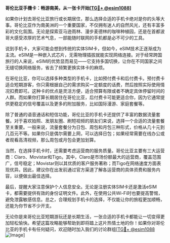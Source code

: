 **哥伦比亚手機卡：畅游南美，从一张卡开始[[TG💪+ @esim1088](https://t.me/s/esim1088)]**

如果你计划去哥伦比亚旅行或长期居住，那么选择合适的手机卡绝对是你的头等大事。哥伦比亚作为南美洲的一个重要国家，不仅拥有迷人的自然风光，还有丰富多彩的文化氛围。无论是探索亚马逊雨林、漫步麦德林的咖啡种植园，还是在首都波哥大感受浓厚的艺术气息，一部能随时联网的手机都是必不可少的工具。

说到手机卡，大家可能会想到传统的实体SIM卡，但如今，eSIM技术正逐渐成为主流。eSIM是一种嵌入式芯片，无需物理插拔就能实现网络连接。对于经常跨国旅行的人来说，eSIM的优势显而易见——它支持多国切换，让你在不同国家之间无缝切换网络服务，省去了频繁更换实体卡的麻烦。

在哥伦比亚，你可以选择多种类型的手机卡，比如预付费卡和后付费卡。预付费卡适合短期游客，你只需根据自己的需求购买一定额度的话费，然后按照实际使用情况扣费即可。这种卡的优点是灵活方便，适合预算有限或者不确定具体停留时间的人群。而如果你打算长期居住在哥伦比亚，后付费卡可能更适合你，因为它通常提供更稳定的信号覆盖以及更多的附加服务，比如国际漫游、家庭套餐等。

除了普通的语音通话和短信功能，哥伦比亚的手机卡还提供了丰富的数据流量套餐。对于喜欢拍照、发朋友圈、刷短视频的朋友们来说，选择一个合适的流量套餐至关重要。一般来说，流量套餐分为日包、周包和月包三种形式，价格从几十元到几百元不等。如果你只是偶尔需要上网，可以选择日包；如果经常需要在线办公或者观看高清视频，那么周包或月包会更加划算。

当然，在选择手机卡时，还需要考虑运营商的服务质量。哥伦比亚主要有三大运营商：Claro、Movistar和Tigo。其中，Claro是市场份额最大的运营商，覆盖范围广，信号稳定；Movistar则以其优质的客户服务著称；而Tigo在网络速度方面表现优异。因此，建议你在出发前通过官方渠道了解各运营商的具体资费和服务内容，以便做出最佳选择。

最后，提醒大家注意保护个人信息安全。无论是注册实体SIM卡还是激活eSIM卡，都需要提供有效的身份证明文件。此外，在使用公共Wi-Fi时也要提高警惕，避免泄露敏感信息。总之，合理规划手机卡的选择，不仅能让你的旅程更加顺畅，还能为你节省不少开支。

无论你是来哥伦比亚短期游玩还是长期生活，一张合适的手机卡都能让一切变得更加轻松愉快。希望这篇攻略能够帮助到即将踏上这片热情土地的你！如果你对哥伦比亚的手机卡有任何疑问，欢迎随时加入我们的讨论群组[[TG💪+ @esim1088](https://t.me/s/esim1088) ![Image](https://i.postimg.cc/4NQfJmqS/Snipaste-2025-05-13-00-14-12.png)]